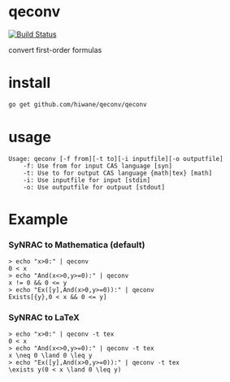 qeconv
======

[![Build Status](https://travis-ci.org/hiwane/qeconv.svg?branch=master)](https://travis-ci.org/hiwane/qeconv)

convert first-order formulas


# install

```sh
go get github.com/hiwane/qeconv/qeconv
```

# usage

```
Usage: qeconv [-f from][-t to][-i inputfile][-o outputfile]
    -f: Use from for input CAS language [syn]
    -t: Use to for output CAS language {math|tex} [math]
    -i: Use inputfile for input [stdin]
    -o: Use outputfile for outpuut [stdout]
```

# Example


### SyNRAC to Mathematica (default)

```
> echo "x>0:" | qeconv
0 < x
> echo "And(x<>0,y>=0):" | qeconv
x != 0 && 0 <= y
> echo "Ex([y],And(x>0,y>=0)):" | qeconv
Exists[{y},0 < x && 0 <= y]
```

### SyNRAC to LaTeX

```
> echo "x>0:" | qeconv -t tex
0 < x
> echo "And(x<>0,y>=0):" | qeconv -t tex
x \neq 0 \land 0 \leq y
> echo "Ex([y],And(x>0,y>=0)):" | qeconv -t tex
\exists y(0 < x \land 0 \leq y)
```


